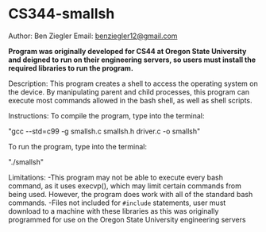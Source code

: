 # CS344-smallsh
Author: Ben Ziegler
Email: benziegler12@gmail.com

**Program was originally developed for CS44 at Oregon State University and deigned to run
on their engineering servers, so users must install the required libraries to run the program.**

Description: 
This program creates a shell to access the operating system on the device. By manipulating
parent and child processes, this program can execute most commands allowed in the bash shell,
as well as shell scripts. 

Instructions:
To compile the program, type into the terminal:

"gcc --std=c99 -g smallsh.c smallsh.h driver.c -o smallsh"

To run the program, type into the terminal:

"./smallsh"

Limitations:
-This program may not be able to execute every bash command, as it uses execvp(), which may
limit certain commands from being used. However, the program does work with all of the standard
bash commands. 
-Files not included for `#include` statements, user must download to a machine with these libraries
as this was originally programmed for use on the Oregon State University engineering servers
